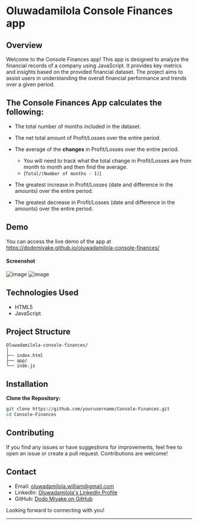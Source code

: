 # Oluwadamilola Console Finances app

## Overview

Welcome to the Console Finances app! This app is designed to analyze the financial records of a company using JavaScript. It provides key metrics and insights based on the provided financial dataset. The project aims to assist users in understanding the overall financial performance and trends over a given period.

## The Console Finances App calculates the following:

- The total number of months included in the dataset.

- The net total amount of Profit/Losses over the entire period.

- The average of the **changes** in Profit/Losses over the entire period.
  * You will need to track what the total change in Profit/Losses are from month to month and then find the average.
  * (`Total/(Number of months - 1)`)

* The greatest increase in Profit/Losses (date and difference in the amounts) over the entire period.

* The greatest decrease in Profit/Losses (date and difference in the amounts) over the entire period.

## Demo

You can access the live demo of the app at https://dodomiyake.github.io/oluwadamilola-console-finances/

#### Screenshot
![image](https://github.com/dodomiyake/oluwadamilola-console-finances/assets/70576110/8a8a726d-276c-45f1-8ca5-c5b32d819197)
![image](https://github.com/dodomiyake/oluwadamilola-console-finances/assets/70576110/55f4cc78-1827-421b-b33d-ba4a0602ce71)


## Technologies Used

- HTML5  
- JavaScript

## Project Structure
```
Oluwadamilola-console-finances/
│
├── index.html
├── app/
└── inde.js
```

## Installation

**Clone the Repository:**
   ```bash
   git clone https://github.com/yourusername/Console-Finances.git
   cd Console-Finances
   ```

## Contributing

If you find any issues or have suggestions for improvements, feel free to open an issue or create a pull request. Contributions are welcome!

## Contact

- Email: [oluwadamilola.william@gmail.com](mailto:oluwadamilola.william@gmail.com)
- LinkedIn: [Oluwadamilola's LinkedIn Profile](https://www.linkedin.com/in/oluwadamilolaxajayi)
- GitHub: [Dodo Miyake on GitHub](https://github.com/dodomiyake)

Looking forward to connecting with you!

---
